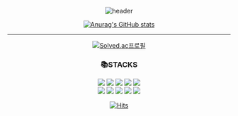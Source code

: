 <div align=center>

  ![header](https://capsule-render.vercel.app/api?type=waving&color=gradient&customColorList=15&height=300&section=header&text=A%20Yeong&fontSize=90)
  
  [![Anurag's GitHub stats](https://github-readme-stats.vercel.app/api?username=ChoiAYeong&show_icons=true&title_color=f7f5f5&text_color=f7f5f5&icon_color=f7f5f5&bg_color=DEG,d2dae9,d9cfde,facfcf&border_radius=10)](https://github.com/anuraghazra/github-readme-stats)
  
  ***
  
  [![Solved.ac프로필](http://mazassumnida.wtf/api/v2/generate_badge?boj=cdd8816)](https://solved.ac/cdd8816)
  
### 📚STACKS
  <img src="https://img.shields.io/badge/python-3776AB?style=for-the-badge&logo=python&logoColor=white">
  <img src="https://img.shields.io/badge/html5-E34F26?style=for-the-badge&logo=html5&logoColor=white">
  <img src="https://img.shields.io/badge/bootstrap-7952B3?style=for-the-badge&logo=bootstrap&logoColor=white">
  <img src="https://img.shields.io/badge/css-1572B6?style=for-the-badge&logo=css3&logoColor=white">
  <img src="https://img.shields.io/badge/javascript-F7DF1E?style=for-the-badge&logo=javascript&logoColor=black">
  <br>
  <img src="https://img.shields.io/badge/mysql-4479A1?style=for-the-badge&logo=mysql&logoColor=white">
  <img src="https://img.shields.io/badge/mariaDB-003545?style=for-the-badge&logo=mariaDB&logoColor=white">
  <img src="https://img.shields.io/badge/django-092E20?style=for-the-badge&logo=django&logoColor=white">
  <img src="https://img.shields.io/badge/github-181717?style=for-the-badge&logo=github&logoColor=white">
  <img src="https://img.shields.io/badge/linux-FCC624?style=for-the-badge&logo=linux&logoColor=black">
  
  [![Hits](https://hits.seeyoufarm.com/api/count/incr/badge.svg?url=https%3A%2F%2Fgithub.com%2FChoiAYeong&count_bg=%23F5E6EB&title_bg=%23FACFCF&icon=reverbnation.svg&icon_color=%23FEF0D6&title=hits&edge_flat=false)](https://hits.seeyoufarm.com)
  
</div>

<!--
**ChoiAYeong/ChoiAYeong** is a ✨ _special_ ✨ repository because its `README.md` (this file) appears on your GitHub profile.

Here are some ideas to get you started:

- 🔭 I’m currently working on ...
- 🌱 I’m currently learning ...
- 👯 I’m looking to collaborate on ...
- 🤔 I’m looking for help with ...
- 💬 Ask me about ...
- 📫 How to reach me: ...
- 😄 Pronouns: ...
- ⚡ Fun fact: ...
-->
